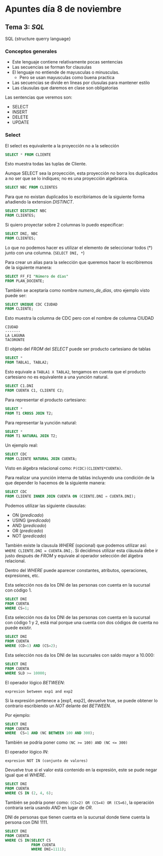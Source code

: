 # Apuntes día 8 de noviembre

## Tema 3: *_SQL_*

SQL {structure querry language}

### Conceptos generales

* Este lenguaje contiene relativamente pocas sentencias
* Las secuencias se forman for clausulas
* El lenguaje no entiende de mayusculas o minusculas.
  * Pero se usan mayusculas como buena practica
* Las secuencias se divide en líneas por clusulas para mantener estilo
* Las clausulas que daremos en clase son obligatorias

Las sentencias que veremos son:

* SELECT
* INSERT
* DELETE
* UPDATE

### Select

El select es equivalente a la proyección no a la selección

```SQL
SELECT * FROM CLIENTE
```

Esto muestra todas las tuplas de Cliente.

Aunque SELECT sea la proyección, esta proyección *no* borra los duplicados a no ser que se lo indiques; no es una proyección algebraica.

```SQL
SELECT NBC FROM CLIENTES
```

Para que no existan duplicados lo escribiriamos de la siguiente forma añadiendo la extension _DISTINCT_.

```SQL
SELECT DISTINCT NBC
FROM CLIENTES;
```

Si quiero proyectar sobre 2 columnas lo puedo especificar:

```SQL
SELECT DNI, NBC
FROM CLIENTES;
```

Lo que no podemos hacer es utilizar el elemento de seleccionar todos (*) junto con una columna. (`SELECT DNI, *`)

Para crear un alías para la selección que queremos hacer lo escribiremos de la siguiente manera:

```SQL
SELECT FF_FI "Número de días"
FROM PLAN_DOCENTE;
```

También se aceptaría como nombre _numero_de_dias_, otro ejemplo visto puede ser:

```SQL
SELECT UNIQUE CDC CIUDAD 
FROM CLIENTE;
```

Esto muestra la columna de CDC pero con el nombre de columna CIUDAD

```TXT
CIUDAD
-------
LA LAGUNA
TACORONTE
```

El objeto del _FROM_ del _SELECT_ puede ser producto cartesiano de tablas

```SQL
SELECT *
FROM TABLA1, TABLA2;
```

Esto equivale a `TABLA1 X TABLA2`, tengamos en cuenta que el producto cartesiano no es equivalente a una yunción natural.

```SQL
SELECT C1.DNI
FROM CUENTA C1, CLIENTE C2;
```

Para representar el producto cartesiano:

```SQL
SELECT *
FROM T1 CROSS JOIN T2;
```

Para representar la yunción natural:

```SQL
SELECT *
FROM T1 NATURAL JOIN T2;
```

Un ejemplo real:

```SQL
SELECT CDC
FROM CLIENTE NATURAL JOIN CUENTA;
```

Visto en álgebra relacional como: `P(CDC)(CLIENTE*CUENTA)`.

Para realizar una yunción interna de tablas incluyendo una condición de la que depender lo hacemos de la siguiente manera:

```SQL
SELECT CDC
FROM CLIENTE INNER JOIN CUENTA ON (CIENTE.DNI = CUENTA.DNI);
```

Podemos utilizar las siguiente clausulas:

* ON (_predicado_)
* USING (_predicado_)
* AND (_predicado_)
* OR (_predicado_)
* NOT (_predicado_)

También existe la clausula _WHERE_ (opcional) que podemos utilizar así: `WHERE CLIENTE.DNI = CUENTA.DNI;`.
Si decidimos utilizar esta cláusula debe ir justo después de _FROM_ y equivale al operador selección del álgebra relacional.

Dentro del _WHERE_ puede aparecer constantes, atributos, operaciones, expresiones, etc.

Esta selección nos da los DNI de las personas con cuenta en la sucursal con código 1.

```SQL
SELECT DNI
FROM CUENTA
WHERE CS=1;
```

Esta selección nos da los DNI de las personas con cuenta en la sucursal con código 1 y 2, está mal porque una cuenta con dos códigos de cuenta no puede existir.

```SQL
SELECT DNI
FROM CUENTA
WHERE (CD=1) AND (CS=2);
```

Esta selección nos da los DNI de las sucursales con saldo mayor a 10.000:

```SQL
SELECT DNI
FROM CUENTA
WHERE SLD >= 10000;
```

El operador lógico _BETWEEN_:

`expresion between exp1 and exp2`

Si la expresión pertenece a [exp1, exp2], devuelve true, se puede obtener lo contrario escribiendo un _NOT_ delante del _BETWEEN_.

Por ejemplo:

```SQL
SELECT DNI
FROM CUENTA
WHERE  CS=1 AND (NC BETWEEN 100 AND 300);
```

También se podría poner como `(NC >= 100) AND (NC <= 300)`

El operador lógico _IN_:

`expresion NOT IN (conjunto de valores)`

Devuelve true si el valor está contenido en la expresión, este se pude negar igual que el _WHERE_.

```SQL
SELECT DNI
FROM CUENTA
WHERE CS IN (2, 4, 6);
```

También se podría poner como: `(CS=2) OR (CS=4) OR (CS=6)`, la operación contraria sería usando _AND_ en lugar de _OR_.

DNI de personas que tienen cuenta en la sucursal donde tiene cuenta la persona con DNI 1111.

```SQL
SELECT DNI
FROM CUENTA
WHERE CS IN(SELECT CS
            FROM CUENTA
            WHERE DNI=1111);
```
